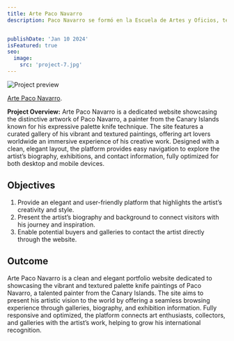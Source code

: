 ```yaml
---
title: Arte Paco Navarro 
description: Paco Navarro se formó en la Escuela de Artes y Oficios, teniendo como maestro preferido al destacado artista valenciano Vicente Bruño, quien sin duda le transmitió su profundo amor por el mar. Esta influencia quedó plasmada en su obra, especialmente en aquellas piezas inspiradas en el Atlántico africano, de donde emergen nuestras queridas islas. Destacado cartelista, dominó técnicas como el pastel y la acuarela, aunque el óleo siempre fue su favorito. Inició su trayectoria pictórica aplicando el óleo al pincel, pero con el tiempo evolucionó hacia el uso de la espátula, logrando así mayor intensidad y expresividad en sus creaciones. Su obra refleja una constante búsqueda artística, donde el mar y la luz se convierten en protagonistas, heredando el legado de su maestro y transformándolo en un estilo propio y vibrante.


publishDate: 'Jan 10 2024'
isFeatured: true
seo:
  image:
    src: 'project-7.jpg'
---
```


![Project preview](/project-7.jpg)

[Arte Paco Navarro](https://artepaconavarro.com/).

**Project Overview:**
Arte Paco Navarro is a dedicated website showcasing the distinctive artwork of Paco Navarro, a painter from the Canary Islands known for his expressive palette knife technique. The site features a curated gallery of his vibrant and textured paintings, offering art lovers worldwide an immersive experience of his creative work. Designed with a clean, elegant layout, the platform provides easy navigation to explore the artist’s biography, exhibitions, and contact information, fully optimized for both desktop and mobile devices.

## Objectives

1. Provide an elegant and user-friendly platform that highlights the artist’s creativity and style.
2. Present the artist’s biography and background to connect visitors with his journey and inspiration.
3. Enable potential buyers and galleries to contact the artist directly through the website.


## Outcome

Arte Paco Navarro is a clean and elegant portfolio website dedicated to showcasing the vibrant and textured palette knife paintings of Paco Navarro, a talented painter from the Canary Islands. The site aims to present his artistic vision to the world by offering a seamless browsing experience through galleries, biography, and exhibition information. Fully responsive and optimized, the platform connects art enthusiasts, collectors, and galleries with the artist’s work, helping to grow his international recognition.
